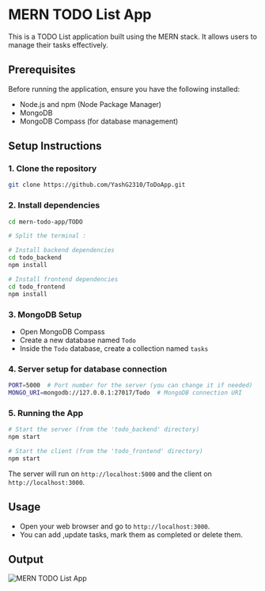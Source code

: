 # MERN TODO List App

This is a TODO List application built using the MERN stack. It allows users to manage their tasks effectively.

## Prerequisites

Before running the application, ensure you have the following installed:
- Node.js and npm (Node Package Manager)
- MongoDB
- MongoDB Compass (for database management)

## Setup Instructions

### 1. Clone the repository

```bash
git clone https://github.com/YashG2310/ToDoApp.git
```

### 2. Install dependencies

```bash
cd mern-todo-app/TODO

# Split the terminal :

# Install backend dependencies
cd todo_backend
npm install

# Install frontend dependencies
cd todo_frontend
npm install
```

### 3. MongoDB Setup

- Open MongoDB Compass
- Create a new database named `Todo`
- Inside the `Todo` database, create a collection named `tasks`

### 4. Server setup for database connection

```bash
PORT=5000  # Port number for the server (you can change it if needed)
MONGO_URI=mongodb://127.0.0.1:27017/Todo  # MongoDB connection URI
```

### 5. Running the App

```bash
# Start the server (from the 'todo_backend' directory)
npm start

# Start the client (from the 'todo_frontend' directory)
npm start
```

The server will run on `http://localhost:5000` and the client on `http://localhost:3000`.

## Usage

- Open your web browser and go to `http://localhost:3000`.
- You can add ,update tasks, mark them as completed or delete them.

## Output

![MERN TODO List App](https://drive.google.com/uc?id=135HfGq09XYieu-1sG9pQeQ41Sx1ytZ1m)



